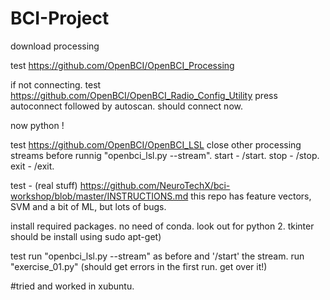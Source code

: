 # BCI-Project


download processing

test
  https://github.com/OpenBCI/OpenBCI_Processing

if not connecting.
test
  https://github.com/OpenBCI/OpenBCI_Radio_Config_Utility
  press autoconnect followed by autoscan.
  should connect now.

now python !

test
  https://github.com/OpenBCI/OpenBCI_LSL
  close other processing streams before runnig "openbci_lsl.py --stream".
  start - /start.
  stop - /stop.
  exit - /exit.
  
test - (real stuff)
  https://github.com/NeuroTechX/bci-workshop/blob/master/INSTRUCTIONS.md
  this repo has feature vectors, SVM and a bit of ML, but lots of bugs.
  
  install required packages. no need of conda.
  look out for python 2. tkinter should be install using sudo apt-get)
  
test
  run "openbci_lsl.py --stream" as before and '/start' the stream.
  run "exercise_01.py" (should get errors in the first run. get over it!)
  
  
#tried and worked in xubuntu.
